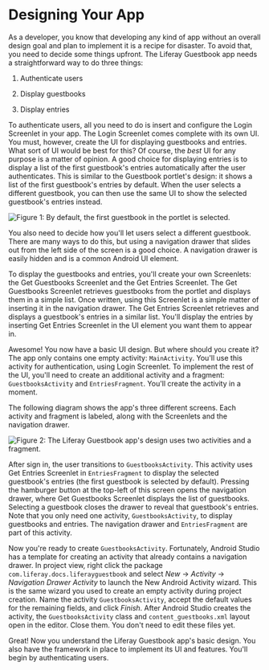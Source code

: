 # Designing Your App [](id=designing-your-app)

As a developer, you know that developing any kind of app without an overall
design goal and plan to implement it is a recipe for disaster. To avoid that,
you need to decide some things upfront. The Liferay Guestbook app needs a
straightforward way to do three things: 

1. Authenticate users

2. Display guestbooks

3. Display entries

To authenticate users, all you need to do is insert and configure the Login
Screenlet in your app. The Login Screenlet comes complete with its own UI. You
must, however, create the UI for displaying guestbooks and entries. What sort of
UI would be best for this? Of course, the *best* UI for any purpose is a matter
of opinion. A good choice for displaying entries is to display a list of the
first guestbook's entries automatically after the user authenticates. This is
similar to the Guestbook portlet's design: it shows a list of the first
guestbook's entries by default. When the user selects a different guestbook, you
can then use the same UI to show the selected guestbook's entries instead. 

![Figure 1: By default, the first guestbook in the portlet is selected.](../../images/guestbook-portlet.png)

You also need to decide how you'll let users select a different guestbook. There 
are many ways to do this, but using a navigation drawer that slides out from the 
left side of the screen is a good choice. A navigation drawer is easily hidden
and is a common Android UI element. 

To display the guestbooks and entries, you'll create your own Screenlets: the 
Get Guestbooks Screenlet and the Get Entries Screenlet. The Get Guestbooks 
Screenlet retrieves guestbooks from the portlet and displays them in a simple 
list. Once written, using this Screenlet is a simple matter of inserting it in 
the navigation drawer. The Get Entries Screenlet retrieves and displays a 
guestbook's entries in a similar list. You'll display the entries by inserting 
Get Entries Screenlet in the UI element you want them to appear in. 

Awesome! You now have a basic UI design. But where should you create it? The app 
only contains one empty activity: `MainActivity`. You'll use this activity for 
authentication, using Login Screenlet. To implement the rest of the UI, you'll 
need to create an additional activity and a fragment: `GuestbooksActivity` and 
`EntriesFragment`. You'll create the activity in a moment. 

The following diagram shows the app's three different screens. Each activity and
fragment is labeled, along with the Screenlets and the navigation drawer. 

![Figure 2: The Liferay Guestbook app's design uses two activities and a fragment.](../../images/android-app-design-screenlets.png)

After sign in, the user transitions to `GuestbooksActivity`. This activity uses 
Get Entries Screenlet in `EntriesFragment` to display the selected guestbook's 
entries (the first guestbook is selected by default). Pressing the hamburger 
button at the top-left of this screen opens the navigation drawer, where Get 
Guestbooks Screenlet displays the list of guestbooks. Selecting a guestbook 
closes the drawer to reveal that guestbook's entries. Note that you only need 
one activity, `GuestbooksActivity`, to display guestbooks and entries. The 
navigation drawer and `EntriesFragment` are part of this activity. 

Now you're ready to create `GuestbooksActivity`. Fortunately, Android Studio has 
a template for creating an activity that already contains a navigation drawer. 
In project view, right click the package `com.liferay.docs.liferayguestbook` and 
select *New* &rarr; *Activity* &rarr; *Navigation Drawer Activity* to launch the 
New Android Activity wizard. This is the same wizard you used to create an empty 
activity during project creation. Name the activity `GuestbooksActivity`, accept 
the default values for the remaining fields, and click *Finish*. After Android 
Studio creates the activity, the `GuestbooksActivity` class and 
`content_guestbooks.xml` layout open in the editor. Close them. You don't need 
to edit these files yet. 

Great! Now you understand the Liferay Guestbook app's basic design. You also 
have the framework in place to implement its UI and features. You'll begin by 
authenticating users. 

